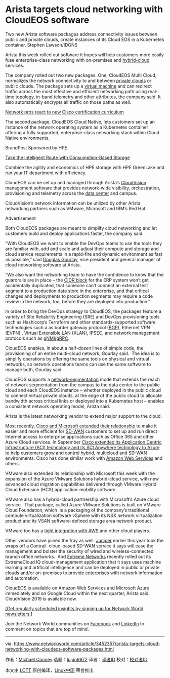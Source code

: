[#]: collector: (lujun9972)
[#]: translator: ( )
[#]: reviewer: ( )
[#]: publisher: ( )
[#]: url: ( )
[#]: subject: (Arista targets cloud networking with CloudEOS software)
[#]: via: (https://www.networkworld.com/article/3452357/arista-targets-cloud-networking-with-cloudeos-software-packages.html)
[#]: author: (Michael Cooney https://www.networkworld.com/author/Michael-Cooney/)

Arista targets cloud networking with CloudEOS software
======
Two new Arista software packages address connectivity issues between public and private clouds, create instances of its Cloud EOS in a Kubernetes container.
Stephen Lawson/IDGNS

Arista this week rolled out software it hopes will help customers more easily fuse enterprise-class networking with on-premises and [hybrid-cloud][1] services.

The company rolled out two new packages. One, CloudEOS Multi Cloud, normalizes the network connectivity to and between [private clouds][2] or public clouds. The package sets up a [virtual machine][3] and can redirect traffic across the most effective and efficient networking path using real-time topology, in-band telemetry and other attributes, the company said. It also automatically encrypts all traffic on those paths as well. 

[Network pros react to new Cisco certification curriculum][4]

The second package, CloudEOS Cloud Native, lets customers set up an instance of the network operating system as a Kubernetes container offering a fully supported, enterprise-class networking stack within Cloud Native environments.

[][5]

BrandPost Sponsored by HPE

[Take the Intelligent Route with Consumption-Based Storage][5]

Combine the agility and economics of HPE storage with HPE GreenLake and run your IT department with efficiency.

CloudEOS can be set up and managed through Arista’s [CloudVision][6] management software that provides network-wide visibility, orchestration, provisioning and telemetry across the [data center][7] and campus.

CloudVision’s network information can be utilized by other Arista networking partners such as VMware, Microsoft and IBM’s Red Hat.

Advertisement

Both CloudEOS packages are meant to simplify cloud networking and let customers build and deploy applications faster, the company said. 

“With CloudEOS we want to enable the DevOps teams to use the tools they are familiar with, add and scale and adjust their compute and storage and cloud service requirements in a rapid-fire and dynamic environment as fast as possible,” said [Douglas Gourlay][8], vice president and general manager of cloud networking software at Arista.

“We also want the networking team to have the confidence to know that the guardrails are in place – the [CIDR block][9] for the ERP system won’t get accidentally duplicated, that someone can’t connect an external test segment to a production data store in the enterprise, and that critical changes and deployments to production segments may require a code review in the network, too, before they are deployed into production.”

In order to bring the DevOps strategy to CloudEOS, the packages feature a variety of Site Reliability Engineering (SRE) and DevOps provisioning tools such as Hashicorp’s Terraform and other standards-supported software technologies such a as border gateway protocol ([BGP][10]), Ethernet VPN (EVPN) , Virtual Extensible LAN (XLAN), IPSEC, and network management protocols such as [gNMI/gRPC][11].

CloudEOS enables, in about a half-dozen lines of simple code, the provisioning of an entire multi-cloud network, Gourlay said.  The idea is to simplify operations by offering the same tools on physical and virtual networks, so network operations teams can use the same software to manage both, Gourlay said.

CloudEOS supports a [network-segmentation][12] mode that extends the reach of network segmentation from the campus to the data center to the public cloud and each CloudEOS instance – whether deployed in the public cloud to connect virtual private clouds, at the edge of the public cloud to allocate bandwidth across critical links or deployed into a Kubernetes host – enables a consistent network operating model, Arista said.

Arista is the latest networking vendor to extend major support to the cloud.

Most recently, [Cisco and Microsoft extended their relationship][13] to make it easier and more efficient for [SD-WAN][14] customers to set up and run direct Internet access to enterprise applications such as Office 365 and other Azure Cloud services. In September [Cisco extended its Application Centric Infrastructure (ACI) technology and its ACI Anywhere technology to Azure][15] to help customers grow and control hybrid, multicloud and SD-WAN environments. Cisco has done similar work with [Amazon Web Services][16] and others.

VMware also extended its relationship with Microsoft this week with the expansion of the Azure VMware Solutions hybrid-cloud service, with new advanced cloud migration capabilities delivered through VMware Hybrid Cloud Extension (HCX) application-mobility software.

VMware also has a hybrid-cloud partnership with Microsoft’s Azure cloud service.  That package, called Azure VMware Solutions is built on VMware Cloud Foundation, which  is a packaging of the company’s traditional compute virtualization software vSphere with its NSX network virtualization product and its VSAN software-defined storage area network product.

VMware too has a [tight integration with AWS][17] and other cloud players.

Other vendors have joined the fray as well. [Juniper][18] earlier this year took the wraps off a Contrail  cloud-based SD-WAN service it says will ease the management and bolster the security of wired and wireless-connected branch office networks.  And [Extreme Networks][19] recently rolled out its ExtremeCloud IQ cloud-management application that it says uses machine learning and artificial intelligence and can be deployed in public or private clouds and/or on-premises to provide enterprises with network information and automation.

CloudEOS is available on Amazon Web Services and Microsoft Azure immediately and on Google Cloud within the next quarter, Arista said. CloudVision 2019 is available now.

[[Get regularly scheduled insights by signing up for Network World newsletters.]][20]

Join the Network World communities on [Facebook][21] and [LinkedIn][22] to comment on topics that are top of mind.

--------------------------------------------------------------------------------

via: https://www.networkworld.com/article/3452357/arista-targets-cloud-networking-with-cloudeos-software-packages.html

作者：[Michael Cooney][a]
选题：[lujun9972][b]
译者：[译者ID](https://github.com/译者ID)
校对：[校对者ID](https://github.com/校对者ID)

本文由 [LCTT](https://github.com/LCTT/TranslateProject) 原创编译，[Linux中国](https://linux.cn/) 荣誉推出

[a]: https://www.networkworld.com/author/Michael-Cooney/
[b]: https://github.com/lujun9972
[1]: https://www.networkworld.com/article/3268448/what-is-hybrid-cloud-really-and-whats-the-best-strategy.html
[2]: https://www.networkworld.com/article/2159885/cloud-computing-gartner-5-things-a-private-cloud-is-not.html
[3]: https://www.networkworld.com/article/3234795/what-is-virtualization-definition-virtual-machine-hypervisor.html
[4]: https://www.networkworld.com/article/3446044/network-pros-react-to-new-cisco-certification-curriculum.html
[5]: https://www.networkworld.com/article/3440100/take-the-intelligent-route-with-consumption-based-storage.html?utm_source=IDG&utm_medium=promotions&utm_campaign=HPE20773&utm_content=sidebar ( Take the Intelligent Route with Consumption-Based Storage)
[6]: https://blogs.arista.com/blog/cloudvision-cognitive-management-plane
[7]: https://www.networkworld.com/article/3223692/what-is-a-data-centerhow-its-changed-and-what-you-need-to-know.html
[8]: https://blogs.arista.com/blog/delivering-multi-cloud-and-cloud-native-operator-experience
[9]: https://en.wikipedia.org/wiki/Classless_Inter-Domain_Routing
[10]: https://searchnetworking.techtarget.com/definition/BGP-Border-Gateway-Protocol
[11]: https://datatracker.ietf.org/meeting/98/materials/slides-98-rtgwg-gnmi-intro-draft-openconfig-rtgwg-gnmi-spec-00
[12]: https://www.networkworld.com/article/3247672/what-is-microsegmentation-how-getting-granular-improves-network-security.html
[13]: https://www.networkworld.com/article/3451818/cisco-forges-tighter-sd-wan-links-to-microsoft-azure-cloud-office-365.html
[14]: https://www.networkworld.com/article/3031279/sd-wan-what-it-is-and-why-you-ll-use-it-one-day.html
[15]: https://www.networkworld.com/article/3439448/cisco-spreads-aci-to-microsoft-azure-multicloud-and-sd-wan-environments.html
[16]: https://www.networkworld.com/article/3388679/cisco-taps-into-aws-for-data-center-cloud-applications.html
[17]: https://www.networkworld.com/article/3324043/aws-does-hybrid-cloud-with-on-prem-hardware-vmware-help.html
[18]: https://www.networkworld.com/article/3388030/juniper-opens-sd-wan-service-for-the-cloud.html
[19]: https://www.networkworld.com/article/3405440/extreme-targets-cloud-services-sd-wan-wifi-6-with-210m-aerohive-grab.html
[20]: https://www.networkworld.com/newsletters/signup.html
[21]: https://www.facebook.com/NetworkWorld/
[22]: https://www.linkedin.com/company/network-world

